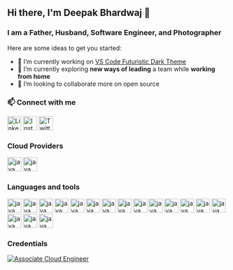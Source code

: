 ## Hi there, I'm Deepak Bhardwaj 👋

### I am a Father, Husband, Software Engineer, and Photographer

Here are some ideas to get you started:

- 🔭 I’m currently working on [VS Code Futuristic Dark Theme](https://github.com/deepak-bhardwaj-ps/VSCode-Theme-Futuristic)
- 🌱 I’m currently exploring **new ways of leading** a team while **working from home**
- 👯 I’m looking to collaborate more on open source

### 📫 Connect with me

[<img alt="LinkedIn" width="32" src="https://ico.now.sh/linkedin/0077B5" />](https://linkedin.com/in/deepdotnet)
[<img alt="Instagram" width="32" src="https://ico.now.sh/instagram/E4405F" />](https://instagram.com/deepdotnet)
[<img alt="Twitter" width="32" src="https://ico.now.sh/twitter/1da1f2" />](https://twitter.com/deepdotnet)

### Cloud Providers

[<img src="https://ico.now.sh/microsoftazure/0089D6" alt="java logo" width="32">](https://azure.microsoft.com/) 
[<img src="https://ico.now.sh/googlecloud/4285F4" alt="java logo" width="32">](https://cloud.google.com/)

### Languages and tools
[<img src="https://ico.now.sh/azuredevops/0078D7" alt="java logo" height="32">](https://github.com/topics/java)
[<img src="https://ico.now.sh/java/007396" alt="java logo" height="32">](https://github.com/topics/java)
[<img src="https://ico.now.sh/dot-net/5C2D91" alt="java logo" height="32">](https://github.com/topics/dotnet)
[<img src="https://ico.now.sh/spring/6DB33F" alt="java logo" height="32">](https://github.com/topics/spring-boot)
[<img src="https://ico.now.sh/terraform/623CE4" alt="java logo" height="32">](https://github.com/topics/terraform)
[<img src="https://ico.now.sh/react/61DAFB" alt="java logo" height="32">](https://github.com/topics/react)
[<img src="https://ico.now.sh/css3/1572B6" alt="java logo" height="32">](https://github.com/topics/css3)
[<img src="https://ico.now.sh/jira/0052CC" alt="java logo" height="32">](https://github.com/topics/jira)
[<img src="https://ico.now.sh/redis/DC382D" alt="java logo" height="32">](https://github.com/topics/redis)
[<img src="https://ico.now.sh/html5/E34F26" alt="java logo" height="32">](https://github.com/topics/html5)
[<img src="https://ico.now.sh/openid/F78C40" alt="java logo" height="32">](https://github.com/topics/openid)
[<img src="https://ico.now.sh/kotlin/0095D5" alt="java logo" height="32">](https://github.com/topics/kotlin)
[<img src="https://ico.now.sh/docker/2496ED" alt="java logo" height="32">](https://github.com/topics/docker)
[<img src="https://ico.now.sh/python/3776AB" alt="java logo" height="32">](https://github.com/topics/python)
[<img src="https://ico.now.sh/csharp/239120" alt="java logo" height="32">](https://github.com/topics/csharp)
[<img src="https://ico.now.sh/node-dot-js/339933" alt="java logo" height="32">](https://github.com/topics/nodejs)
[<img src="https://ico.now.sh/mongodb/47A248" alt="java logo" height="32">](https://github.com/topics/mongodb)

### Credentials

[![Associate Cloud Engineer](https://api.accredible.com/v1/frontend/credential_website_embed_image/badge/18442462)](https://www.credential.net/0f944bcc-e7ba-479d-bfb9-2b61c7ce7a58)